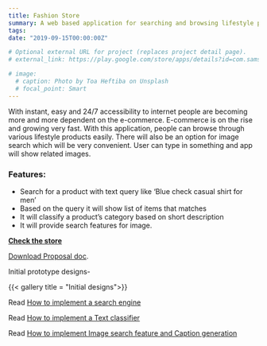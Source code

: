 ```yaml
---
title: Fashion Store
summary: A web based application for searching and browsing lifestyle products. Users can search with text and image. 
tags:
date: "2019-09-15T00:00:00Z"

# Optional external URL for project (replaces project detail page).
# external_link: https://play.google.com/store/apps/details?id=com.samsung.android.sdrawing&hl=en_US

# image:
  # caption: Photo by Toa Heftiba on Unsplash
  # focal_point: Smart
---
```


With instant, easy and 24/7 accessibility to internet people are becoming more and more dependent on the e-commerce. E-commerce is on the rise and growing very fast. With this application, people can browse through various lifestyle products easily. 
There will also be an option for image search which will be very convenient. User can type in something and app will show related images.


### Features:
- Search for a product with text query like ‘Blue check casual shirt for men’
- Based on the query it will show list of items that matches
- It will classify a product’s category based on short description
- It will provide search features for image.

**[Check the store](http://anur0narm.pythonanywhere.com/)**

[Download Proposal doc](https://docs.google.com/document/d/1ZVAFFHlCBG1l4Wd82mfjS3JDPAvexHeDbZjU5qMNQEw/edit?usp=sharing).


Initial prototype designs-

{{< gallery title = "Initial designs">}}

Read [How to implement a search engine](https://ashaduzzaman-rubel.netlify.com/post/tf-idf_search_implamentation/)

Read [How to implement a Text classifier](https://ashaduzzaman-rubel.netlify.com/post/naive-bayes-classifier/)

Read [How to implement Image search feature and Caption generation](https://ashaduzzaman-rubel.netlify.com/post/image-captioning-search/) 
